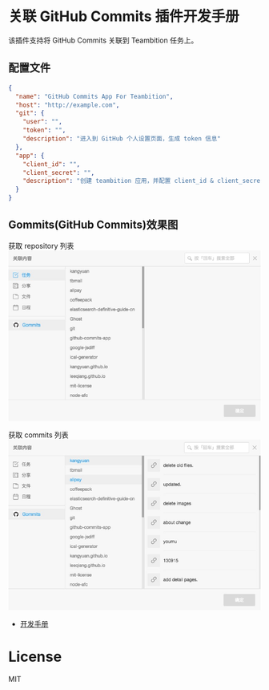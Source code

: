 # 关联 GitHub Commits 插件开发手册

该插件支持将 GitHub Commits 关联到 Teambition 任务上。

## 配置文件
```json
{
  "name": "GitHub Commits App For Teambition",
  "host": "http://example.com",
  "git": {
    "user": "",
    "token": "",
    "description": "进入到 GitHub 个人设置页面，生成 token 信息"
  },
  "app": {
    "client_id": "",
    "client_secret": "",
    "description": "创建 teambition 应用，并配置 client_id & client_secret"
  }
}
```

## Gommits(GitHub Commits)效果图

获取 repository 列表
![](./images/repo_list.jpeg)

获取 commits 列表
![](./images/commits_list.jpeg)

* [开发手册](./tutorial.md)

# License

MIT
